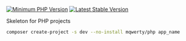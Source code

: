 [![Minimum PHP Version](https://img.shields.io/packagist/php-v/mqwerty/php)](https://php.net/)
[![Latest Stable Version](https://poser.pugx.org/mqwerty/php/v)](https://packagist.org/packages/mqwerty/php)

Skeleton for PHP projects
```bash
composer create-project -s dev --no-install mqwerty/php app_name
```
